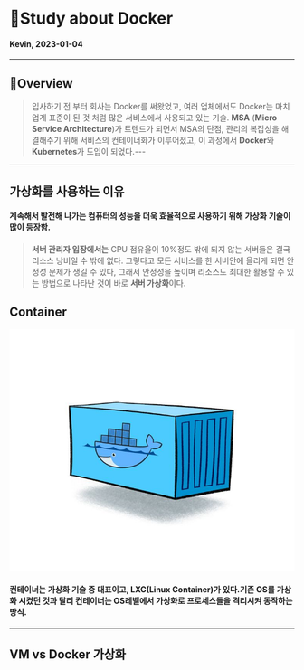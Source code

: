 # 📖Study about Docker
#### Kevin, 2023-01-04
---
## 📝Overview
> 입사하기 전 부터 회사는 Docker를 써왔었고,
  여러 업체에서도 Docker는 마치 업계 표준이 된 것 처럼 많은 서비스에서 사용되고 있는 기술.
  **MSA** (**Micro Service Architecture**)가 트렌드가 되면서 MSA의 단점, 관리의 복잡성을 해결해주기 위해 서비스의 컨테이너화가 이루어졌고, 이 과정에서 **Docker**와 **Kubernetes**가 도입이 되었다.---
---------
## 가상화를 사용하는 이유
#### 계속해서 발전해 나가는 컴퓨터의 성능을 더욱 효율적으로 사용하기 위해 가상화 기술이 많이 등장함.
> **서버 관리자 **입장에서는**** CPU 점유율이 10%정도 밖에 되지 않는 서버들은 결국 리소스 낭비일 수 밖에 없다.
  그렇다고 모든 서비스를 한 서버안에 올리게 되면 안정성 문제가 생길 수 있다, 그래서 안정성을 높이며 리소스도 최대한 활용할 수 있는 방법으로 나타난 것이 바로 **서버 가상화**이다.
## Container
<img src="./img/docker_container.png" width="2000">

#### 컨테이너는 가상화 기술 중  대표이고, LXC(Linux Container)가 있다.기존 OS를 가상화 시켰던 것과 달리 컨테이너는 OS레벨에서 가상화로 프로세스들을 격리시켜 동작하는 방식.
---------
## VM vs Docker 가상화
